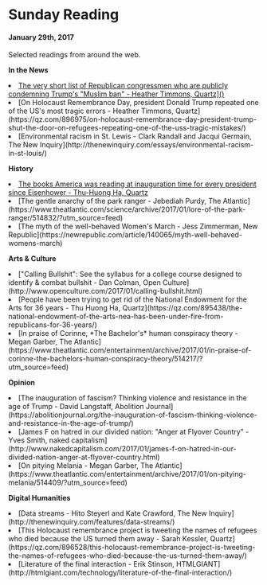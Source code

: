 # Sunday Reading
<h4>January 29th, 2017</h4>
Selected readings from around the web.

**In the News**
<li><a href="https://qz.com/897532/the-very-short-list-of-republican-congressmen-who-are-publicly-condemning-president-trumps-muslim-ban">The very short list of Republican congressmen who are publicly condemning Trump's "Muslim ban" - Heather Timmons, Quartz]()</a></li>
<li>[On Holocaust Remembrance Day, president Donald Trump repeated one of the US's most tragic errors - Heather Timmons, Quartz](https://qz.com/896975/on-holocaust-remembrance-day-president-trump-shut-the-door-on-refugees-repeating-one-of-the-uss-tragic-mistakes/)</li>
<li>[Environmental racism in St. Lewis - Clark Randall and Jacqui Germain, The New Inquiry](http://thenewinquiry.com/essays/environmental-racism-in-st-louis/)</li>

**History**
<li><a href="https://qz.com/891085/from-the-bible-to-hillbilly-elegy-the-books-america-was-reading-at-inauguration-time-from-the-eisenhower-era-to-trumps/">The books America was reading at inauguration time for every president since Eisenhower - Thu-Huong Ha, Quartz</a></li>
<li>[The gentle anarchy of the park ranger - Jebediah Purdy, The Atlantic](https://www.theatlantic.com/science/archive/2017/01/lore-of-the-park-ranger/514832/?utm_source=feed)</li>
<li>[The myth of the well-behaved Women's March - Jess Zimmerman, New Republic](https://newrepublic.com/article/140065/myth-well-behaved-womens-march)</li>

**Arts & Culture**
<li>["Calling Bullshit": See the syllabus for a college course designed to identify & combat bullshit - Dan Colman, Open Culture](http://www.openculture.com/2017/01/calling-bullshit.html)</li>
<li>[People have been trying to get rid of the National Endowment for the Arts for 36 years - Thu Huong Ha, Quartz](https://qz.com/895438/the-national-endowment-of-the-arts-nea-has-been-under-fire-from-republicans-for-36-years/)</li>
<li>[In praise of Corinne, *The Bachelor's* human conspiracy theory - Megan Garber, The Atlantic](https://www.theatlantic.com/entertainment/archive/2017/01/in-praise-of-corinne-the-bachelors-human-conspiracy-theory/514217/?utm_source=feed)</li>

**Opinion**
<li>[The inauguration of fascism?  Thinking violence and resistance in the age of Trump - David Langstaff, Abolition Journal](https://abolitionjournal.org/the-inauguration-of-fascism-thinking-violence-and-resistance-in-the-age-of-trump/)</li>
<li>[James F on hatred in our divided nation: "Anger at Flyover Country" - Yves Smith, naked capitalism](http://www.nakedcapitalism.com/2017/01/james-f-on-hatred-in-our-divided-nation-anger-at-flyover-country.html)</li>
<li>[On pitying Melania - Megan Garber, The Atlantic](https://www.theatlantic.com/entertainment/archive/2017/01/on-pitying-melania/514409/?utm_source=feed)</li>

**Digital Humanities**
<li>[Data streams - Hito Steyerl and Kate Crawford, The New Inquiry](http://thenewinquiry.com/features/data-streams/)</li>
<li>[This Holocaust remembrance project is tweeting the names of refugees who died because the US turned them away - Sarah Kessler, Quartz](https://qz.com/896528/this-holocaust-remembrance-project-is-tweeting-the-names-of-refugees-who-died-because-the-us-turned-them-away/)</li>
<li>[Literature of the final interaction - Erik Stinson, HTMLGIANT](http://htmlgiant.com/technology/literature-of-the-final-interaction/)</li>
